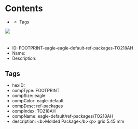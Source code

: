 



Contents
========

* [](#)
	* [Tags](#tags)
  
![][im]
# 

- ID: FOOTPRINT-eagle-eagle-default-ref-packages-TO218AH
- Name: 
- Description: 

## Tags

- hexID: 
- oompType: FOOTPRINT
- oompSize: eagle
- oompColor: eagle-default
- oompDesc: ref-packages
- oompIndex: TO218AH
- oompName: eagle-default/ref-packages/TO218AH
- description: &lt;b&gt;Molded Package&lt;/b&gt;&lt;p&gt;&#xD;
grid 5.45 mm



[im]: image.png
